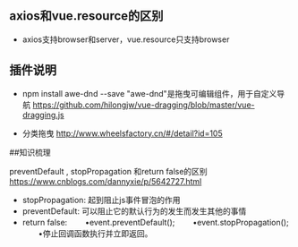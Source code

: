 ## axios和vue.resource的区别

* axios支持browser和server，vue.resource只支持browser


## 插件说明

* npm install awe-dnd --save  "awe-dnd"是拖曳可编辑组件，用于自定义导航
https://github.com/hilongjw/vue-dragging/blob/master/vue-dragging.js

* 分类拖曳
http://www.wheelsfactory.cn/#/detail?id=105


##知识梳理

preventDefault , stopPropagation 和return false的区别
https://www.cnblogs.com/dannyxie/p/5642727.html
* stopPropagation:  起到阻止js事件冒泡的作用
* preventDefault:  可以阻止它的默认行为的发生而发生其他的事情
* return false:
　　•event.preventDefault();
　　•event.stopPropagation();
　　•停止回调函数执行并立即返回。







